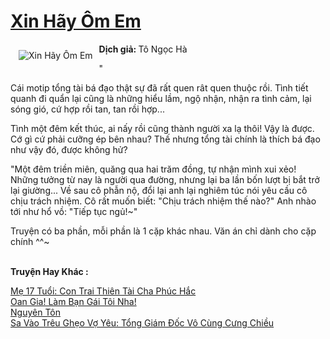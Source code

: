 <a href="https://utruyen.com/xin-hay-om-em/17265/" title="Xin Hãy Ôm Em"><h1>Xin Hãy Ôm Em</h1></a><div style="display:table"><img align="right" style="float: left; padding: 10px;" src="https://utruyen.com/images/story/200x260/xin-hay-om-em.jpg" alt="Xin Hãy Ôm Em"><b>Dịch giả: </b>Tô Ngọc Hà<p></p>"<p></p>Cái motip tổng tài bá đạo thật sự đã rất quen rât quen thuộc rồi. Tình tiết quanh đi quẩn lại cũng là những hiểu lầm, ngộ nhận, nhận ra tình cảm, lại sóng gió, cứ hợp rồi tan, tan rồi hợp...<p></p>Tình một đêm kết thúc, ai nấy rồi cũng thành người xa lạ thôi! Vậy là được. Cớ gì cứ phải cưỡng ép bên nhau? Thế nhưng tổng tài chính là thích bá đạo như vậy đó, được không hử?<p></p>"Một đêm triền miên, quăng qua hai trăm đồng, tự nhận mình xui xẻo! Những tưởng từ nay là người qua đường, nhưng lại ba lần bốn lượt bị bắt trở lại giường... Về sau cô phẫn nộ, đổi lại anh lại nghiêm túc nói yêu cầu cô chịu trách nhiệm. Cô rất muốn biết: "Chịu trách nhiệm thế nào?" Anh nhào tới như hổ vồ: "Tiếp tục ngủ!~"<p></p>Truyện có ba phần, mỗi phần là 1 cặp khác nhau. Văn án chỉ dành cho cặp chính ^^~</div><p><br><b>Truyện Hay Khác :</b></p><a href="https://utruyen.com/me-17-tuoi-con-trai-thien-tai-cha-phuc-hac/11199/" alt="Mẹ 17 Tuổi: Con Trai Thiên Tài Cha Phúc Hắc">Mẹ 17 Tuổi: Con Trai Thiên Tài Cha Phúc Hắc</a><br/><a href="https://www.flickr.com/photos/184340401@N07/48808990902/" alt="Oan Gia! Làm Bạn Gái Tôi Nha!">Oan Gia! Làm Bạn Gái Tôi Nha!</a><br/><a href="https://github.com/quanluxury/truyenhot/tree/master/truyenhay/14284/" alt="Nguyên Tôn">Nguyên Tôn</a><br/><a href="https://github.com/quanluxury/truyenhot/tree/master/truyenhay/11742/" alt="Sa Vào Trêu Ghẹo Vợ Yêu: Tổng Giám Đốc Vô Cùng Cưng Chiều">Sa Vào Trêu Ghẹo Vợ Yêu: Tổng Giám Đốc Vô Cùng Cưng Chiều</a><br/>